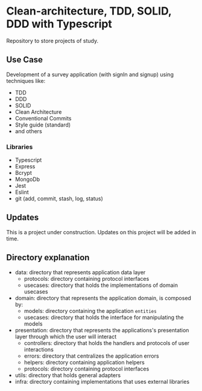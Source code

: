 # Clean-architecture, TDD, SOLID, DDD with Typescript

Repository to store projects of study.

## Use Case

Development of a survey application (with signIn and signup) using techniques like:

- TDD
- DDD
- SOLID
- Clean Architecture
- Conventional Commits
- Style guide (standard)
- and others

### Libraries

- Typescript
- Express
- Bcrypt
- MongoDb
- Jest
- Eslint
- git (add, commit, stash, log, status)

## Updates

This is a project under construction.
Updates on this project will be added in time.

## Directory explanation

- data: directory that represents application data layer
  - protocols: directory containing protocol interfaces
  - usecases: directory that holds the implementations of domain usecases
- domain: directory that represents the application domain, is composed by:
  - models: directory containing the application `entities`
  - usecases: directory that holds the interface for manipulating the models
- presentation: directory that represents the applications's presentation layer through which the user will interact
  - controllers: directory that holds the handlers and protocols of user interactions
  - errors: directory that centralizes the application errors
  - helpers: directory containing application helpers
  - protocols: directory containing protocol interfaces
- utils: directory that holds general adapters
- infra: directory containing implementations that uses external libraries
